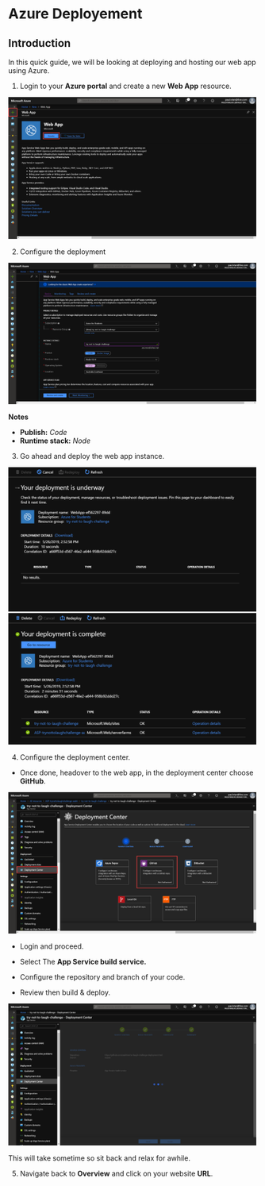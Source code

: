 # Azure Deployement

## Introduction

In this quick guide, we will be looking at deploying and hosting our web app using Azure.

1. Login to your **Azure portal** and create a new **Web App** resource.

<img src="img/1.png" width="500" alt="Creating a web app.">

2. Configure the deployment


<img src="img/2.png" width="500" alt="Congifuring a web app deployment.">

**Notes**

* **Publish:** *Code* 
* **Runtime stack:** *Node* 

3. Go ahead and deploy the web app instance.

<img src="img/3.png" width="500" alt="Deployment in progress...">

<img src="img/4.png" width="500" alt="Deployment Complete.">

4. Configure the deployment center.

* Once done, headover to the web app, in the deployment center choose **GitHub**.

<img src="img/5.png" width="500" alt="Deployment Center.">

* Login and proceed. 

* Select The **App Service build service.**

* Configure the repository and branch of your code. 

* Review then build & deploy.

<img src="img/6.png" width="500" alt="Deployment in progress...">

This will take sometime so sit back and relax for awhile.

5. Navigate back to **Overview** and click on your website **URL**.

